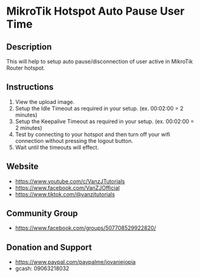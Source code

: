 # MikroTik Hotspot Auto Pause User Time

## Description
This will help to setup auto pause/disconnection of user active in MikroTik Router hotspot.

## Instructions
1) View the upload image.
2) Setup the Idle Timeout as required in your setup. (ex. 00:02:00 = 2 minutes)
3) Setup the Keepalive Timeout as required in your setup. (ex. 00:02:00 = 2 minutes)
4) Test by connecting to your hotspot and then turn off your wifi connection without pressing the logout button.
5) Wait until the timeouts will effect.

## Website
  * https://www.youtube.com/c/VanzJTutorials
  * https://www.facebook.com/VanZJOfficial
  * https://www.tiktok.com/@vanzjtutorials

## Community Group
  * https://www.facebook.com/groups/507708529922820/

## Donation and Support
  * https://www.paypal.com/paypalme/jovaniejopia
  * gcash: 09063218032
